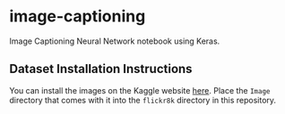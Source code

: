 # image-captioning

Image Captioning Neural Network notebook using Keras.

## Dataset Installation Instructions

You can install the images on the Kaggle website [here](https://www.kaggle.com/datasets/adityajn105/flickr8k). Place the `Image` directory that comes with it into the `flickr8k` directory in this repository.
